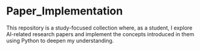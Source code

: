 # Paper_Implementation

This repository is a study-focused collection where, as a student, I explore AI-related research papers and implement the concepts introduced in them using Python to deepen my understanding.
